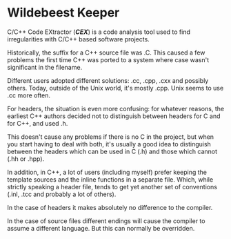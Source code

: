 # Wildebeest Keeper
C/C++ Code EXtractor (***CEX***) is a code analysis tool used to find irregularities with C/C++ based software
projects.

Historically, the suffix for a C++ source file was .C. This caused a few problems the first time C++ was ported to a system where case wasn't significant in the filename.

Different users adopted different solutions: .cc, .cpp, .cxx and possibly others. Today, outside of the Unix world, it's mostly .cpp. Unix seems to use .cc more often.

For headers, the situation is even more confusing: for whatever reasons, the earliest C++ authors decided not to distinguish between headers for C and for C++, and used .h.

This doesn't cause any problems if there is no C in the project, but when you start having to deal with both, it's usually a good idea to distinguish between the headers which
can be used in C (.h) and those which cannot (.hh or .hpp).

In addition, in C++, a lot of users (including myself) prefer keeping the template sources and the inline functions in a separate file. Which, while strictly speaking a header file,
tends to get yet another set of conventions (.inl, .tcc and probably a lot of others).

In the case of headers it makes absolutely no difference to the compiler.

In the case of source files different endings will cause the compiler to assume a different language. But this can normally be overridden.